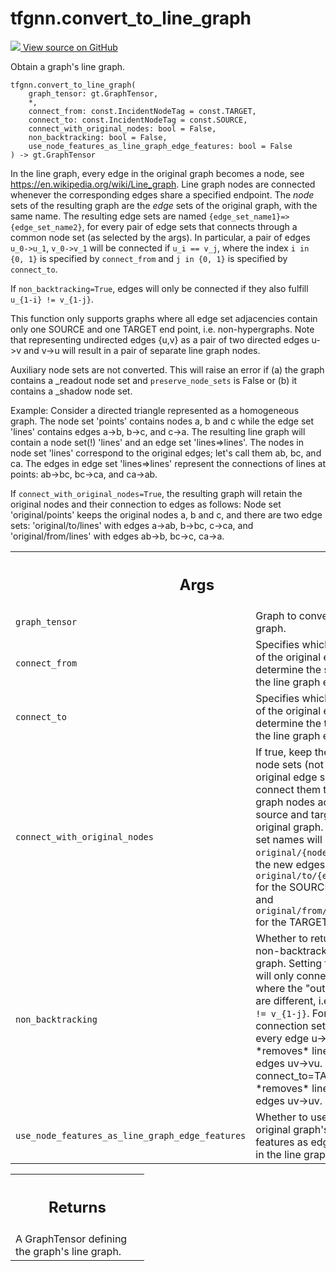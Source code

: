# tfgnn.convert_to_line_graph

<!-- Insert buttons and diff -->

<a target="_blank" href="https://github.com/tensorflow/gnn/tree/master/tensorflow_gnn/graph/graph_tensor_ops.py#L1019-L1131">
<img src="https://www.tensorflow.org/images/GitHub-Mark-32px.png" /> View source
on GitHub </a>

Obtain a graph's line graph.

<pre class="devsite-click-to-copy prettyprint lang-py tfo-signature-link">
<code>tfgnn.convert_to_line_graph(
    graph_tensor: gt.GraphTensor,
    *,
    connect_from: const.IncidentNodeTag = const.TARGET,
    connect_to: const.IncidentNodeTag = const.SOURCE,
    connect_with_original_nodes: bool = False,
    non_backtracking: bool = False,
    use_node_features_as_line_graph_edge_features: bool = False
) -> gt.GraphTensor
</code></pre>

<!-- Placeholder for "Used in" -->

In the line graph, every edge in the original graph becomes a node, see
https://en.wikipedia.org/wiki/Line_graph. Line graph nodes are connected
whenever the corresponding edges share a specified endpoint. The *node* sets of
the resulting graph are the *edge* sets of the original graph, with the same
name. The resulting edge sets are named `{edge_set_name1}=>{edge_set_name2}`,
for every pair of edge sets that connects through a common node set (as selected
by the args). In particular, a pair of edges `u_0->u_1`, `v_0->v_1` will be
connected if `u_i == v_j`, where the index `i in {0, 1}` is specified by
`connect_from` and `j in {0, 1}` is specified by `connect_to`.

If `non_backtracking=True`, edges will only be connected if they also fulfill
`u_{1-i} != v_{1-j}`.

This function only supports graphs where all edge set adjacencies contain only
one SOURCE and one TARGET end point, i.e. non-hypergraphs. Note that
representing undirected edges {u,v} as a pair of two directed edges u->v and
v->u will result in a pair of separate line graph nodes.

Auxiliary node sets are not converted. This will raise an error if (a) the graph
contains a _readout node set and `preserve_node_sets` is False or (b) it
contains a _shadow node set.

Example: Consider a directed triangle represented as a homogeneous graph. The
node set 'points' contains nodes a, b and c while the edge set 'lines' contains
edges a->b, b->c, and c->a. The resulting line graph will contain a node set(!)
'lines' and an edge set 'lines=>lines'. The nodes in node set 'lines' correspond
to the original edges; let's call them ab, bc, and ca. The edges in edge set
'lines=>lines' represent the connections of lines at points: ab->bc, bc->ca, and
ca->ab.

If `connect_with_original_nodes=True`, the resulting graph will retain the
original nodes and their connection to edges as follows: Node set
'original/points' keeps the original nodes a, b and c, and there are two edge
sets: 'original/to/lines' with edges a->ab, b->bc, c->ca, and
'original/from/lines' with edges ab->b, bc->c, ca->a.

<!-- Tabular view -->
 <table class="responsive fixed orange">
<colgroup><col width="214px"><col></colgroup>
<tr><th colspan="2"><h2 class="add-link">Args</h2></th></tr>

<tr>
<td>
<code>graph_tensor</code><a id="graph_tensor"></a>
</td>
<td>
Graph to convert to a line graph.
</td>
</tr><tr>
<td>
<code>connect_from</code><a id="connect_from"></a>
</td>
<td>
Specifies which endpoint of the original edges
will determine the source for the line graph edges.
</td>
</tr><tr>
<td>
<code>connect_to</code><a id="connect_to"></a>
</td>
<td>
Specifies which endpoint of the original edges
will determine the target for the line graph edges.
</td>
</tr><tr>
<td>
<code>connect_with_original_nodes</code><a id="connect_with_original_nodes"></a>
</td>
<td>
If true, keep the original node sets (not the
original edge sets) and connect them to line graph nodes according to
source and target in the original graph. The node set names will be called
<code>original/{node_set}</code> and the new edges <code>original/to/{edge_set}</code> for the
SOURCE nodes and <code>original/from/{edge_set}</code> for the TARGET nodes.
</td>
</tr><tr>
<td>
<code>non_backtracking</code><a id="non_backtracking"></a>
</td>
<td>
Whether to return the non-backtracking line graph. Setting
this to True will only connect edges where the "outer" nodes are
different, i.e. <code>u_{1-i} != v_{1-j}</code>. For default connection settings,
for every edge u->v this *removes* line graph edges uv->vu. If
connect_to=TARGET, this *removes* line graph edges uv->uv.
</td>
</tr><tr>
<td>
<code>use_node_features_as_line_graph_edge_features</code><a id="use_node_features_as_line_graph_edge_features"></a>
</td>
<td>
Whether to use the original
graph's node features as edge features in the line graph.
</td>
</tr>
</table>

<!-- Tabular view -->
 <table class="responsive fixed orange">
<colgroup><col width="214px"><col></colgroup>
<tr><th colspan="2"><h2 class="add-link">Returns</h2></th></tr>
<tr class="alt">
<td colspan="2">
A GraphTensor defining the graph's line graph.
</td>
</tr>

</table>
